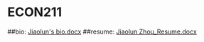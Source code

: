 # ECON211
##bio: [Jiaolun's bio.docx](https://github.com/UntilDeath3000/ECON211/files/13226253/Jiaolun.s.bio.docx)
##resume: [Jiaolun Zhou_Resume.docx](https://github.com/UntilDeath3000/ECON211/files/13226255/Jiaolun.Zhou_Resume.docx)
